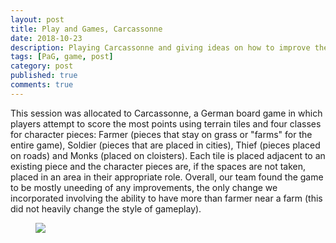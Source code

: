 ```yaml
---
layout: post
title: Play and Games, Carcassonne
date: 2018-10-23
description: Playing Carcassonne and giving ideas on how to improve the game.
tags: [PaG, game, post]
category: post
published: true
comments: true
---
```

This session was allocated to Carcassonne, a German board game in which players attempt to score the most points using terrain tiles and four classes for character pieces: Farmer (pieces that stay on grass or "farms" for the entire game), Soldier (pieces that are placed in cities), Thief (pieces placed on roads) and Monks (placed on cloisters). Each tile is placed adjacent to an existing piece and the character pieces are, if the spaces are not taken, placed in an area in their appropriate role. Overall, our team found the game to be mostly uneeding of any improvements, the only change we incorporated involving the ability to have more than farmer near a farm (this did not heavily change the style of gameplay). 

<figure>
<a href="https://i.imgur.com/LpKoEB4.jpg"><img src="https://i.imgur.com/LpKoEB4.jpg"></a>
</figure>
